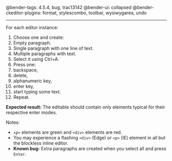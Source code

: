 @bender-tags: 4.5.4, bug, trac13142
@bender-ui: collapsed
@bender-ckeditor-plugins: format, stylescombo, toolbar, wysiwygarea, undo

----

For each editor instance:

1. Choose one and create:
1. Empty paragraph.
2. Single paragraph with one line of text.
3. Multiple paragraphs with text.
2. Select it using Ctrl+A.
3. Press one:
1. backspace,
2. delete,
3. alphanumeric key,
4. enter key,
5. start typing some text.
4. Repeat.

**Expected result:** The editable should contain only elements typical for their respective enter modes.

Notes:

* `<p>` elements are green and `<div>` elements are red.
* You may experience a flashing `<div>` (Edge) or `<p>` (IE) element in all but the blockless inline editor.
* **Known bug:** Extra paragraphs are created when you select all and press `Enter`.
